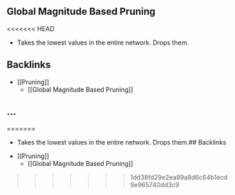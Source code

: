 ## Global Magnitude Based Pruning
<<<<<<< HEAD
- Takes the lowest values in the entire network. Drops them.



## Backlinks
* [[Pruning]]
	* [[Global Magnitude Based Pruning]]

## ...
=======
- Takes the lowest values in the entire network. Drops them.## Backlinks
* [[Pruning]]
	* [[Global Magnitude Based Pruning]]

>>>>>>> 1dd38fd29e2ea89a9d6c64b1ecd9e965740dd3c9
